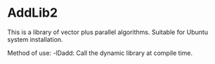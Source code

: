 # AddLib2
This is a library of vector plus parallel algorithms.
Suitable for Ubuntu system installation.

Method of use:
-lDadd: Call the dynamic library at compile time.
